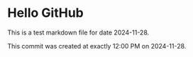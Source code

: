 # Hello GitHub
This is a test markdown file for date 2024-11-28.

This commit was created at exactly 12:00 PM on 2024-11-28.
